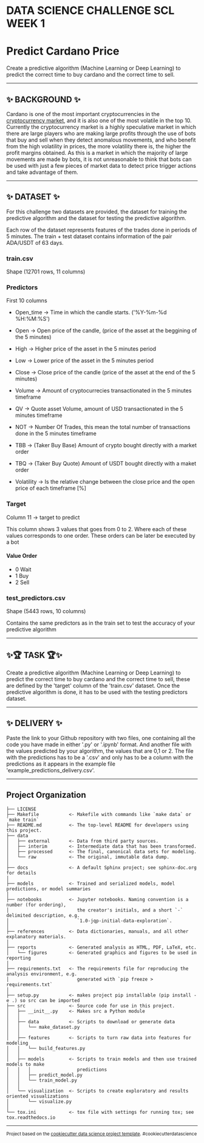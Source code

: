 DATA SCIENCE CHALLENGE SCL WEEK 1
=================================

Predict Cardano Price
==============================

Create a predictive algorithm (Machine Learning or Deep Learning) to predict the correct time to buy cardano and the correct time to sell.   

---  

## ✨ BACKGROUND ✨
Cardano is one of the most important cryptocurrencies in the [cryptocurrency market](https://coinmarketcap.com/), and it is also one of the most volatile in the top 10. Currently the cryptocurrency market is a highly speculative market in which there are large players who are making large profits through the use of bots that buy and sell when they detect anomalous movements, and who benefit from the high volatility in prices, the more volatility there is, the higher the profit margins obtained. As this is a market in which the majority of large movements are made by bots, it is not unreasonable to think that bots can be used with just a few pieces of market data to detect price trigger actions and take advantage of them.  

---  

## ✨ DATASET ✨
For this challenge two datasets are provided, the dataset for training the predictive algorithm and the dataset for testing the predictive algorithm.

Each row of the dataset represents features of the trades done in periods of 5 minutes. The train + test dataset contains information of the pair ADA/USDT of 63 days.

### train.csv
Shape (12701 rows, 11 columns)

### Predictors
First 10 columns

- Open_time -> Time in which the candle starts. ('%Y-%m-%d %H:%M:%S')
- Open -> Open price of the candle, (price of the asset at the beggining of the 5 minutes)
- High -> Higher price of the asset in the 5 minutes period
- Low -> Lower price of the asset in the 5 minutes period
- Close -> Close price of the candle (price of the asset at the end of the 5 minutes)


- Volume -> Amount of cryptocurrecies transactionated in the 5 minutes timeframe
- QV -> Quote asset Volume, amount of USD transactionated in the 5 minutes timeframe
- NOT -> Number Of Trades, this mean the total number of transactions done in the 5 minutes timeframe
- TBB -> (Taker Buy Base) Amount of crypto bought directly with a market order
- TBQ -> (Taker Buy Quote) Amount of USDT bought directly with a maket order
- Volatility -> Is the relative change between the close price and the open price of each timeframe [%]
### Target
Column 11 -> target to predict

This column shows 3 values that goes from 0 to 2. Where each of these values corresponds to one order. These orders can be later be executed by a bot

#### Value	Order
- 0	Wait
- 1	Buy
- 2	Sell
### test_predictors.csv
Shape (5443 rows, 10 columns)

Contains the same predictors as in the train set to test the accuracy of your predictive algorithm  

---

## ✨🏆 TASK 🏆✨
Create a predictive algorithm (Machine Learning or Deep Learning) to predict the correct time to buy cardano and the correct time to sell, these are defined by the 'target' column of the 'train.csv' dataset. Once the predictive algorithm is done, it has to be used with the testing predictors dataset.  

---

## ✨ DELIVERY ✨
Paste the link to your Github repository with two files, one containing all the code you have made in either '.py' or '.ipynb' format. And another file with the values predicted by your algorithm, the values that are 0,1 or 2. The file with the predictions has to be a '.csv' and only has to be a column with the predictions as it appears in the example file 'example_predictions_delivery.csv'.   

---

Project Organization
------------

    ├── LICENSE
    ├── Makefile           <- Makefile with commands like `make data` or `make train`
    ├── README.md          <- The top-level README for developers using this project.
    ├── data
    │   ├── external       <- Data from third party sources.
    │   ├── interim        <- Intermediate data that has been transformed.
    │   ├── processed      <- The final, canonical data sets for modeling.
    │   └── raw            <- The original, immutable data dump.
    │
    ├── docs               <- A default Sphinx project; see sphinx-doc.org for details
    │
    ├── models             <- Trained and serialized models, model predictions, or model summaries
    │
    ├── notebooks          <- Jupyter notebooks. Naming convention is a number (for ordering),
    │                         the creator's initials, and a short `-` delimited description, e.g.
    │                         `1.0-jqp-initial-data-exploration`.
    │
    ├── references         <- Data dictionaries, manuals, and all other explanatory materials.
    │
    ├── reports            <- Generated analysis as HTML, PDF, LaTeX, etc.
    │   └── figures        <- Generated graphics and figures to be used in reporting
    │
    ├── requirements.txt   <- The requirements file for reproducing the analysis environment, e.g.
    │                         generated with `pip freeze > requirements.txt`
    │
    ├── setup.py           <- makes project pip installable (pip install -e .) so src can be imported
    ├── src                <- Source code for use in this project.
    │   ├── __init__.py    <- Makes src a Python module
    │   │
    │   ├── data           <- Scripts to download or generate data
    │   │   └── make_dataset.py
    │   │
    │   ├── features       <- Scripts to turn raw data into features for modeling
    │   │   └── build_features.py
    │   │
    │   ├── models         <- Scripts to train models and then use trained models to make
    │   │   │                 predictions
    │   │   ├── predict_model.py
    │   │   └── train_model.py
    │   │
    │   └── visualization  <- Scripts to create exploratory and results oriented visualizations
    │       └── visualize.py
    │
    └── tox.ini            <- tox file with settings for running tox; see tox.readthedocs.io


--------

<p><small>Project based on the <a target="_blank" href="https://drivendata.github.io/cookiecutter-data-science/">cookiecutter data science project template</a>. #cookiecutterdatascience</small></p>
